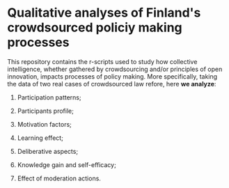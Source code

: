 # Qualitative analyses of Finland's crowdsourced policiy making processes 
This repository contains the r-scripts used to study how collective intelligence, whether gathered by crowdsourcing and/or principles of open innovation, 
impacts processes of policy making. More specifically, taking the data of two real cases of crowdsourced law refore, here **we analyze**: 

1. Participation patterns; 

2. Participants profile; 

3. Motivation factors; 

4. Learning effect;  

5. Deliberative aspects;

6. Knowledge gain and self-efficacy; 

7. Effect of moderation actions.
